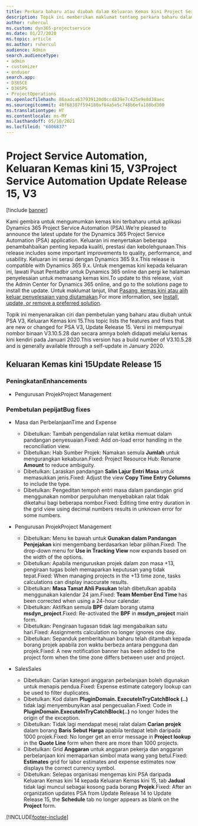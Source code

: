 ```yaml
---
title: Perkara baharu atau diubah dalam Keluaran Kemas kini Project Service Automation 15, V3
description: Topik ini memberikan maklumat tentang perkara baharu dalam Keluaran Kemas kini Project Service Automation 15, V3.
author: ruhercul
ms.custom: dyn365-projectservice
ms.date: 01/27/2020
ms.topic: article
ms.author: ruhercul
audience: Admin
search.audienceType:
- admin
- customizer
- enduser
search.app:
- D365CE
- D365PS
- ProjectOperations
ms.openlocfilehash: 86aadca637939120d0ccd839e7c425e9e8d38aec
ms.sourcegitcommit: 40f68387f594180af64a5e5c748b6efa188bd300
ms.translationtype: HT
ms.contentlocale: ms-MY
ms.lasthandoff: 05/10/2021
ms.locfileid: "6006837"
---
```

# <a name="project-service-automation-update-release-15-v3"></a><span data-ttu-id="da702-103">Project Service Automation, Keluaran Kemas kini 15, V3</span><span class="sxs-lookup"><span data-stu-id="da702-103">Project Service Automation Update Release 15, V3</span></span>

[!include [banner](../includes/psa-now-project-operations.md)]

<span data-ttu-id="da702-104">Kami gembira untuk mengumumkan kemas kini terbaharu untuk aplikasi Dynamics 365 Project Service Automation (PSA).</span><span class="sxs-lookup"><span data-stu-id="da702-104">We’re pleased to announce the latest update for the Dynamics 365 Project Service Automation (PSA) application.</span></span> <span data-ttu-id="da702-105">Keluaran ini menyertakan beberapa penambahbaikan penting kepada kualiti, prestasi dan kebolehgunaan.</span><span class="sxs-lookup"><span data-stu-id="da702-105">This release includes some important improvements to quality, performance, and usability.</span></span> <span data-ttu-id="da702-106">Keluaran ini serasi dengan Dynamics 365 9.x.</span><span class="sxs-lookup"><span data-stu-id="da702-106">This release is compatible with Dynamics 365 9.x.</span></span> <span data-ttu-id="da702-107">Untuk mengemas kini kepada keluaran ini, lawati Pusat Pentadbir untuk Dynamics 365 online dan pergi ke halaman penyelesaian untuk memasang kemas kini.</span><span class="sxs-lookup"><span data-stu-id="da702-107">To update to this release, visit the Admin Center for Dynamics 365 online, and go to the solutions page to install the update.</span></span> <span data-ttu-id="da702-108">Untuk maklumat lanjut, lihat [Pasang, kemas kini atau alih keluar penyelesaian yang diutamakan](/power-platform/admin/install-remove-preferred-solution).</span><span class="sxs-lookup"><span data-stu-id="da702-108">For more information, see [Install, update, or remove a preferred solution](/power-platform/admin/install-remove-preferred-solution).</span></span>

<span data-ttu-id="da702-109">Topik ini menyenaraikan ciri dan pembetulan yang baharu atau diubah untuk PSA V3, Keluaran Kemas kini 15.</span><span class="sxs-lookup"><span data-stu-id="da702-109">This topic lists the features and fixes that are new or changed for PSA V3, Update Release 15.</span></span> <span data-ttu-id="da702-110">Versi ini mempunyai nombor binaan V3.10.5.28 dan secara amnya boleh didapati melalui kemas kini kendiri pada Januari 2020.</span><span class="sxs-lookup"><span data-stu-id="da702-110">This version has a build number of V3.10.5.28 and is generally available through a self-update in January 2020.</span></span>

## <a name="update-release-15"></a><span data-ttu-id="da702-111">Keluaran Kemas kini 15</span><span class="sxs-lookup"><span data-stu-id="da702-111">Update Release 15</span></span> 

### <a name="enhancements"></a><span data-ttu-id="da702-112">Peningkatan</span><span class="sxs-lookup"><span data-stu-id="da702-112">Enhancements</span></span>

- <span data-ttu-id="da702-113">Pengurusan Projek</span><span class="sxs-lookup"><span data-stu-id="da702-113">Project Management</span></span>

### <a name="bug-fixes"></a><span data-ttu-id="da702-114">Pembetulan pepijat</span><span class="sxs-lookup"><span data-stu-id="da702-114">Bug fixes</span></span>

- <span data-ttu-id="da702-115">Masa dan Perbelanjaan</span><span class="sxs-lookup"><span data-stu-id="da702-115">Time and Expense</span></span>

  - <span data-ttu-id="da702-116">Dibetulkan: Tambah pengendalian ralat ketika memuat dalam pandangan penyesuaian.</span><span class="sxs-lookup"><span data-stu-id="da702-116">Fixed: Add on-load error handling in the reconciliation view.</span></span>
  - <span data-ttu-id="da702-117">Dibetulkan: Hab Sumber Projek: Namakan semula **Jumlah** untuk mengurangkan kekaburan.</span><span class="sxs-lookup"><span data-stu-id="da702-117">Fixed: Project Resource Hub: Rename **Amount** to reduce ambiguity.</span></span>
  - <span data-ttu-id="da702-118">Dibetulkan: Laraskan pandangan **Salin Lajur Entri Masa** untuk memasukkan jenis.</span><span class="sxs-lookup"><span data-stu-id="da702-118">Fixed: Adjust the view **Copy Time Entry Columns** to include the type.</span></span>
  - <span data-ttu-id="da702-119">Dibetulkan: Pengeditan tempoh entri masa dalam pandangan grid menggunakan nombor perpuluhan menyebabkan ralat tidak diketahui bagi beberapa nombor.</span><span class="sxs-lookup"><span data-stu-id="da702-119">Fixed: Editing time entry duration in the grid view using decimal numbers results in unknown error for some numbers.</span></span>

- <span data-ttu-id="da702-120">Pengurusan Projek</span><span class="sxs-lookup"><span data-stu-id="da702-120">Project Management</span></span>

  - <span data-ttu-id="da702-121">Dibetulkan: Menu ke bawah untuk **Gunakan dalam Pandangan Penjejakan** kini mengembang berdasarkan lebar pilihan.</span><span class="sxs-lookup"><span data-stu-id="da702-121">Fixed: The drop-down menu for **Use in Tracking View** now expands based on the width of the options.</span></span>
  - <span data-ttu-id="da702-122">Dibetulkan: Apabila menguruskan projek dalam zon masa +13, pengiraan tugas boleh memaparkan keputusan yang tidak tepat.</span><span class="sxs-lookup"><span data-stu-id="da702-122">Fixed: When managing projects in the +13 time zone, tasks calculations can display inaccurate results.</span></span>
  - <span data-ttu-id="da702-123">Dibetulkan: **Masa Tamat Ahli Pasukan** telah dibetulkan apabila menggunakan kalendar 24 jam.</span><span class="sxs-lookup"><span data-stu-id="da702-123">Fixed: **Team Member End Time** has been corrected when using a 24-hour calendar.</span></span>
  - <span data-ttu-id="da702-124">Dibetulkan: Aktifkan semula **BPF** dalam borang utama **msdyn_project**.</span><span class="sxs-lookup"><span data-stu-id="da702-124">Fixed: Re-activated the **BPF** in **msdyn_project** main form.</span></span>
  - <span data-ttu-id="da702-125">Dibetulkan: Pengiraan tugasan tidak lagi mengabaikan satu hari.</span><span class="sxs-lookup"><span data-stu-id="da702-125">Fixed: Assignments calculation no longer ignores one day.</span></span>
  - <span data-ttu-id="da702-126">Dibetulkan: Sepanduk pemberitahuan baharu telah ditambah kepada borang projek apabila zon waktu berbeza antara pengguna dan projek.</span><span class="sxs-lookup"><span data-stu-id="da702-126">Fixed: A new notification banner has been added to the project form when the time zone differs between user and project.</span></span>

- <span data-ttu-id="da702-127">Sales</span><span class="sxs-lookup"><span data-stu-id="da702-127">Sales</span></span>

  - <span data-ttu-id="da702-128">Dibetulkan: Carian kategori anggaran perbelanjaan boleh digunakan untuk menapis pendua.</span><span class="sxs-lookup"><span data-stu-id="da702-128">Fixed: Expense estimate category lookup can be used to filter duplicates.</span></span>
  - <span data-ttu-id="da702-129">Dibetulkan: Kod dalam **PluginDomain. ExecuteInTryCatchBlock (..)** tidak lagi menyembunyikan asal pengecualian.</span><span class="sxs-lookup"><span data-stu-id="da702-129">Fixed: Code in **PluginDomain.ExecuteInTryCatchBlock(..)** no longer hides the origin of the exception.</span></span>
  - <span data-ttu-id="da702-130">Dibetulkan: Tidak lagi mendapat mesej ralat dalam **Carian projek** dalam borang **Baris Sebut Harga** apabila terdapat lebih daripada 1000 projek.</span><span class="sxs-lookup"><span data-stu-id="da702-130">Fixed: No longer get an error message in **Project lookup** in the **Quote Line** form when there are more than 1000 projects.</span></span>
  - <span data-ttu-id="da702-131">Dibetulkan: Grid **Anggaran** untuk anggaran pekerja dan anggaran perbelanjaan kini memaparkan simbol mata wang yang betul.</span><span class="sxs-lookup"><span data-stu-id="da702-131">Fixed: **Estimates** grid for labor estimates and expense estimates now displays the correct currency symbol.</span></span>
  - <span data-ttu-id="da702-132">Dibetulkan: Selepas organisasi mengemas kini PSA daripada Keluaran Kemas kini 14 kepada Keluaran Kemas kini 15, tab **Jadual** tidak lagi muncul sebagai kosong pada borang **Projek**.</span><span class="sxs-lookup"><span data-stu-id="da702-132">Fixed: After an organization updates PSA from Update Release 14 to Update Release 15, the **Schedule** tab no longer appears as blank on the **Project** form.</span></span>


[!INCLUDE[footer-include](../includes/footer-banner.md)]